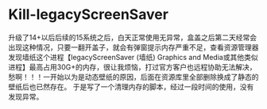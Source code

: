 # Kill-legacyScreenSaver
升级了14+以后后续的15系统之后，白天正常使用无异常，盒盖之后第二天经常会出现这种情况，只要一翻开盖子，就会有弹窗提示内存严重不足，查看资源管理器发现墙纸这个进程【legacyScreenSaver (墙纸) Graphics and Media或其他类似进程】最高占用30G+的内存，很让我烦恼，打过官方客户也远程协助无法解决，愁啊！！！一开始以为是动态壁纸的原因，后面在资源库里全部删除换成了静态的壁纸后也已然存在。
于是写了一个清理内存的脚本，经过一段时间的使用，没有发现异常。
